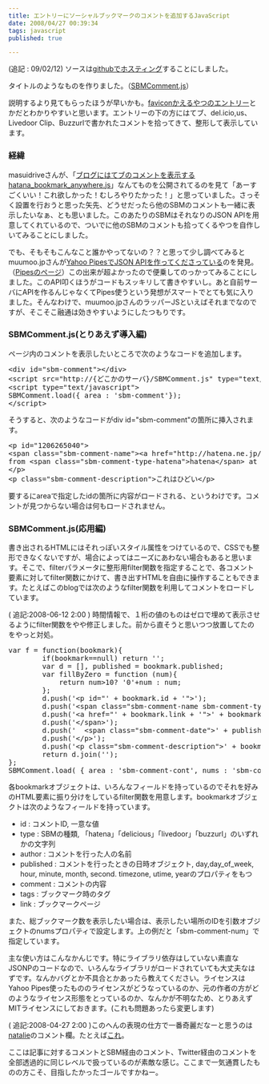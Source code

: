 ```yaml
---
title: エントリーにソーシャルブックマークのコメントを追加するJavaScript
date: 2008/04/27 00:39:34
tags: javascript
published: true

---
```


<p>(追記 : 09/02/12) ソースは<a href="http://github.com/katsuma/sbm-comment/tree/master">githubでホスティング</a>することにしました。</p>

<p>タイトルのようなものを作りました。（<a href="http://blog.katsuma.tv/js/SBMComment.js">SBMComment.js</a>）</p>

<p>説明するより見てもらったほうが早いかも。<a href="http://blog.katsuma.tv/2008/03/notification_by_favicon_change.html">faviconかえるやつのエントリー</a>とかだとわかりやすいと思います。エントリーの下の方にはてブ、del.icio,us、Livedoor Clip、Buzzurlで書かれたコメントを拾ってきて、整形して表示しています。</p>


<h3>経緯</h3>
<p>masuidriveさんが、「<a href="http://blog.masuidrive.jp/index.php/2008/04/17/released-hatena-bookmark-anywhere/">ブログにはてブのコメントを表示するhatana_bookmark_anywhere.js</a>」なんてものを公開されてるのを見て「あーすごくいい！これ欲しかった！むしろやりたかった！」と思っていました。さっそく設置を行おうと思った矢先、どうせだったら他のSBMのコメントも一緒に表示したいなぁ、とも思いました。このあたりのSBMはそれなりのJSON APIを用意してくれているので、ついでに他のSBMのコメントも拾ってくるやつを自作しいてみることにしました。</p>

<p>でも、そもそもこんなこと誰かやってないの？？と思って少し調べてみるとmuumoo.jpさんが<a href="http://muumoo.jp/news/2007/12/14/0commentspoweredbybookmarks.html">Yahoo PipesでJSON APIを作ってくださっている</a>のを発見。（<a href="http://pipes.yahoo.com/pipes/pipe.info?_id=3J_WV8j_2xGssdY4qWIyXQ">Pipesのページ</a>）この出来が超よかったので便乗してのっかってみることにしました。このAPI叩くほうがコードもスッキリして書きやすいし。あと自前サーバにAPIを作るんじゃなくてPipes使うという発想がスマートでとても気に入りました。そんなわけで、muumoo.jpさんのラッパーJSといえばそれまでなのですが、そこそこ融通は効きやすいようにしたつもりです。</p>

<h3>SBMComment.js(とりあえず導入編)</h3>
<p>ページ内のコメントを表示したいところで次のようなコードを追加します。</p>
<p><pre>
&lt;div id="sbm-comment"&gt;&lt;/div&gt;
&lt;script src="http://{どこかのサーバ}/SBMComment.js" type="text/javascript"&gt;&lt;/script&gt;
&lt;script type="text/javascript"&gt;
SBMComment.load({ area : 'sbm-comment'});
&lt;/script&gt;
</pre></p>

<p>そうすると、次のようなコードがdiv id="sbm-comment"の箇所に挿入されます。</p>

<p><pre>
&lt;p id="1206265040"&gt;
&lt;span class="sbm-comment-name"&gt;&lt;a href="http://hatena.ne.jp/"&gt;jkondo&lt;/a&gt;&lt;/span&gt;
from &lt;span class="sbm-comment-type-hatena"&gt;hatena&lt;/span&gt; at &lt;span class="sbm-comment-date"&gt;2008-04-26 22:00&lt;/span&gt;
&lt;/p&gt;
&lt;p class="sbm-comment-description"&gt;これはひどい&lt;/p&gt;
</pre></p>

<p>要するにareaで指定したidの箇所に内容がロードされる、というわけです。コメントが見つからない場合は何もロードされません。</p>

<h3>SBMComment.js(応用編)</h3>
<p>書き出されるHTMLにはそれっぽいスタイル属性をつけているので、CSSでも整形できなくないですが、場合によってはニーズにあわない場合もあると思います。そこで、filterパラメータに整形用filter関数を指定することで、各コメント要素に対してfilter関数にかけて、書き出すHTMLを自由に操作することもできます。たとえばこのblogでは次のようなfilter関数を利用してコメントをロードしています。</p>

<p>( 追記:2008-06-12 2:00 ) 時間情報で、１桁の値のものはゼロで埋めて表示させるようにfilter関数をやや修正しました。前から直そうと思いつつ放置してたのをやっと対処。</p>

<p><pre>
var f = function(bookmark){
		if(bookmark==null) return '';
		var d = [], published = bookmark.published;
		var fillByZero = function (num){
			return num&gt;10? '0'+num : num;
		};
		d.push('&lt;p id="' + bookmark.id + '"&gt;');
		d.push('&lt;span class="sbm-comment-name sbm-comment-type-' + bookmark.type + '"&gt;');
		d.push('&lt;a href="' + bookmark.link + '"&gt;' + bookmark.author + '&lt;/a&gt;');
		d.push('&lt;/span&gt;');
		d.push('  &lt;span class="sbm-comment-date"&gt;' + published.year + '-' + fillByZero(published.month) + '-' + fillByZero(published.day) + ' ' + fillByZero(published.hour) + ':' + fillByZero(published.minute) + '&lt;/span&gt;');
		d.push('&lt;/p&gt;');
		d.push('&lt;p class="sbm-comment-description"&gt;' + bookmark.comment + '&lt;/p&gt;');
		return d.join('');	
};
SBMComment.load( { area : 'sbm-comment-cont', nums : 'sbm-comment-num', filter : f } );
</pre></p>

<p>各bookmarkオブジェクトは、いろんなフィールドを持っているのでそれを好みのHTML要素に振り分けをしているfilter関数を用意します。bookmarkオブジェクトは次のようなフィールドを持っています。<p>

<p><ul>
<li>id : コメントID, 一意な値</li>
<li>type : SBMの種類, 「hatena」「delicious」「livedoor」「buzzurl」のいずれかの文字列</li>
<li>author : コメントを行った人の名前</li>
<li>published : コメントを行ったときの日時オブジェクト, day,day_of_week, hour, minute, month, second. timezone, utime, yearのプロパティをもつ </li>
<li>comment : コメントの内容</li>
<li>tags : ブックマーク時のタグ</li>
<li>link : ブックマークページ</li>
</ul></p>

<p>また、総ブックマーク数を表示したい場合は、表示したい場所のIDを引数オブジェクトのnumsプロパティで設定します。上の例だと「sbm-comment-num」で指定しています。</p>

<p>主な使い方はこんなかんじです。特にライブラリ依存はしていない素直なJSONPのコードなので、いろんなライブラリがロードされていても大丈夫なはずです。なんかバグとか不具合とかあったら教えてください。ライセンスはYahoo Pipes使ったもののライセンスがどうなっているのか、元の作者の方がどのようなライセンス形態をとっているのか、なんかが不明なため、とりあえずMITライセンスにしておきます。(これも問題あったら変更します)</p>

<p>( 追記:2008-04-27 2:00 )このへんの表現の仕方で一番奇麗だなーと思うのは<a href="http://natalie.mu">natalie</a>のコメント欄。たとえば<a href="http://natalie.mu/news/show/id/6735">これ</a>。</p>

<p>ここは記事に対するコメントとSBM経由のコメント、Twitter経由のコメントを全部透過的に同じレベルで扱っているのが素敵な感じ。ここまで一気通貫したものの方こそ、目指したかったゴールですかねー。</p>


